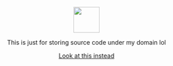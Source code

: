 <p style="text-align: center;"><a href="https://darkvypr.com/"><img src="https://i.darkvypr.com/VeryPog.gif" alt="" width="60" height="60" /></a></p>
<p style="text-align: center;">This is just for storing source code under my domain lol</p>
<p style="text-align: center;"><a href="https://darkvypr.com/">Look at this instead</a></p>
